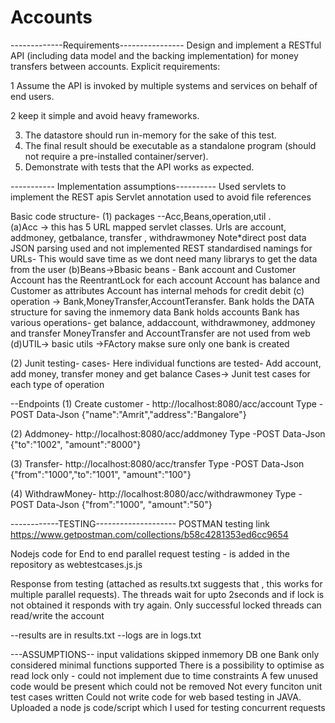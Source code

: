 # Accounts


-------------Requirements----------------
Design and implement a RESTful API (including data model and the backing implementation) for
money transfers between accounts.
Explicit requirements:

1 Assume the API is invoked by multiple systems and services on behalf of end users.

2 keep it simple and avoid heavy frameworks.

3. The datastore should run in-memory for the sake of this test.
3. The final result should be executable as a standalone program (should not require a pre-installed container/server).
7. Demonstrate with tests that the API works as expected.

----------- Implementation assumptions----------
Used servlets to implement the REST apis
Servlet annotation used to avoid file references

Basic code structure-
 (1) packages --Acc,Beans,operation,util .  
    (a)Acc -> this has 5 URL mapped servlet classes. Urls are account, addmoney, getbalance, transfer , withdrawmoney
    Note*direct post data JSON parsing used and not implemented REST standardised namings for URLs- This would save time as we dont need many librarys to get the data from the user
    (b)Beans->Bbasic beans - Bank account and Customer
             Account has the ReentrantLock for each account
            Account has balance and Customer as attributes
            Account has internal mehods for credit debit
   (c) operation -> Bank,MoneyTransfer,AccountTeransfer. 
            Bank holds the DATA structure for saving the inmemory data
            Bank holds accounts
            Bank has various operations- get balance, addaccount, withdrawmoney, addmoney and transfer
            MoneyTransfer and AccountTransfer are not used from web
    (d)UTIL-> basic utils
          ->FActory makse sure only one bank is created
     

 (2) Junit testing- cases- Here individual functions are tested- Add account, add money, transfer money and get balance
    Cases-> Junit test cases for each type of operation

--Endpoints
(1)
Create customer - http://localhost:8080/acc/account
Type -POST
Data-Json 
{"name":"Amrit","address":"Bangalore"}


(2)
Addmoney- http://localhost:8080/acc/addmoney
Type -POST
Data-Json 
{"to":"1002", "amount":"8000"}


(3)
Transfer- http://localhost:8080/acc/transfer
Type -POST
Data-Json 
{"from":"1000","to":"1001", "amount":"100"}

(4)
WithdrawMoney- http://localhost:8080/acc/withdrawmoney
Type -POST
Data-Json 
{"from":"1000", "amount":"50"}



------------TESTING--------------------
POSTMAN testing link
https://www.getpostman.com/collections/b58c4281353ed6cc9654

Nodejs code for End to end parallel request testing - is added in the repository as webtestcases.js.js

Response from testing (attached as results.txt suggests that , this works for multiple parallel requests).
The threads wait for upto 2seconds and if lock is not obtained it responds with try again. Only successful locked threads can read/write the account


--results are in results.txt
--logs are in logs.txt

---ASSUMPTIONS--
input validations skipped
inmemory DB
one Bank only considered
minimal functions supported
There is a possibility to optimise as read lock only - could not implement due to time constraints
A few unused code would be present which could not be removed 
Not every funciton unit test cases written
Could not write code for web based testing in JAVA. Uploaded a node js code/script which I used for testing concurrent requests


